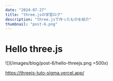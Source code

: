 ```yaml
---
date: "2024-07-27"
title: "three.jsの学習ログ"
description: "three.jsで作ったものを紹介"
thumbnail: "post-6.png"
---
```


# Hello three.js

![](/images/blog/post-6/hello-threejs.png =500x)

https://threejs-tuto-sigma.vercel.app/
